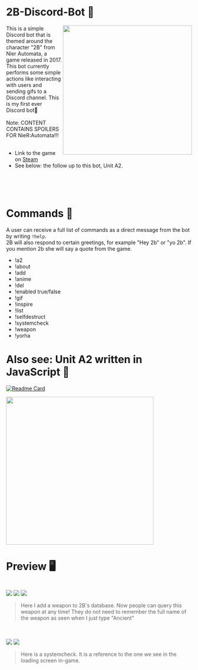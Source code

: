 # 2B-Discord-Bot :hibiscus:
<img src="https://user-images.githubusercontent.com/72495327/125176559-398c3500-e1cc-11eb-8be7-0ecc8b532506.gif" align=right width=350>

This is a simple Discord bot that is themed around the character "2B" from Nier Automata, a game released in 2017. 
This bot currently performs some simple actions like interacting with users and sending gifs to a Discord channel. This is my first ever Discord bot👾
<br><br>
Note: CONTENT CONTAINS SPOILERS FOR NieR:Automata!!!
<br><br>
+ Link to the game on <a href="https://store.steampowered.com/agecheck/app/524220/">Steam</a>
+ See below: the follow up to this bot, Unit A2.

<br><br><br>
# Commands :milky_way:

A user can receive a full list of commands as a direct message from the bot by writing `!help`.\
2B will also respond to certain greetings, for example "Hey 2b" or "yo 2b". If you mention 2b she will say a quote from the game.

<ul>
<li>!a2</li>
<li>!about</li>
<li>!add</li>
<li>!anime</li>
<li>!del</li>
<li>!enabled true/false</li>
<li>!gif</li>
<li>!inspire</li>
<li>!list</li>
<li>!selfdestruct</li>
<li>!systemcheck</li>
<li>!weapon</li>
<li>!yorha</li>
</ul>

# Also see: Unit A2 written in JavaScript 🌠
[![Readme Card](https://github-readme-stats.vercel.app/api/pin/?username=Thassanai546&repo=A2-Discord-Bot&theme=omni)](https://github.com/Thassanai546/A2-Discord-Bot)

<img src="https://user-images.githubusercontent.com/72495327/125175551-e4005a00-e1c4-11eb-85f3-e4a7e225f743.gif" width=400>

# Preview :desktop_computer:
<br>
<img src="https://user-images.githubusercontent.com/72495327/125179395-5170b280-e1e6-11eb-9193-3d8a9fade02f.PNG">
<img src="https://user-images.githubusercontent.com/72495327/124033440-d93e0c00-d9f1-11eb-80f2-fe43c9c03dfb.PNG">
<img src="https://user-images.githubusercontent.com/72495327/124337822-7472e500-db9c-11eb-99da-f85d2231b9db.PNG">

> Here I add a weapon to 2B's database. Now people can query this weapon at any time! They do not need to remember the full name of the weapon as seen when I just type "Ancient"
<br>
<br>

<img src="https://user-images.githubusercontent.com/72495327/124033529-f541ad80-d9f1-11eb-988d-4a91e10c7374.PNG">
<img src="https://user-images.githubusercontent.com/72495327/133943634-eff05c8c-da3d-4ced-b9cc-32bf6a595b10.png">

> Here is a systemcheck. It is a reference to the one we see in the loading screen in-game.





